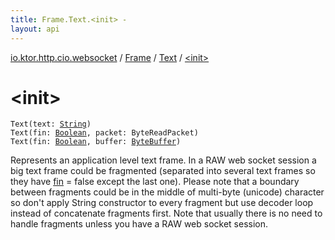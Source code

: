 ```yaml
---
title: Frame.Text.<init> - 
layout: api
---
```


<div class='api-docs-breadcrumbs'><a href="../../index.html">io.ktor.http.cio.websocket</a> / <a href="../index.html">Frame</a> / <a href="index.html">Text</a> / <a href="./-init-.html">&lt;init&gt;</a></div>

# &lt;init&gt;

<div class="overload-group" markdown="1">

<div class="signature"><code><span class="identifier">Text</span><span class="symbol">(</span><span class="parameterName" id="io.ktor.http.cio.websocket.Frame.Text$<init>(kotlin.String)/text">text</span><span class="symbol">:</span>&nbsp;<a href="https://kotlinlang.org/api/latest/jvm/stdlib/kotlin/-string/index.html"><span class="identifier">String</span></a><span class="symbol">)</span></code></div>

<div class="signature"><code><span class="identifier">Text</span><span class="symbol">(</span><span class="parameterName" id="io.ktor.http.cio.websocket.Frame.Text$<init>(kotlin.Boolean, kotlinx.io.core.ByteReadPacket)/fin">fin</span><span class="symbol">:</span>&nbsp;<a href="https://kotlinlang.org/api/latest/jvm/stdlib/kotlin/-boolean/index.html"><span class="identifier">Boolean</span></a><span class="symbol">, </span><span class="parameterName" id="io.ktor.http.cio.websocket.Frame.Text$<init>(kotlin.Boolean, kotlinx.io.core.ByteReadPacket)/packet">packet</span><span class="symbol">:</span>&nbsp;<span class="identifier">ByteReadPacket</span><span class="symbol">)</span></code></div>

</div>
<div class="overload-group" markdown="1">

<div class="signature"><code><span class="identifier">Text</span><span class="symbol">(</span><span class="parameterName" id="io.ktor.http.cio.websocket.Frame.Text$<init>(kotlin.Boolean, java.nio.ByteBuffer)/fin">fin</span><span class="symbol">:</span>&nbsp;<a href="https://kotlinlang.org/api/latest/jvm/stdlib/kotlin/-boolean/index.html"><span class="identifier">Boolean</span></a><span class="symbol">, </span><span class="parameterName" id="io.ktor.http.cio.websocket.Frame.Text$<init>(kotlin.Boolean, java.nio.ByteBuffer)/buffer">buffer</span><span class="symbol">:</span>&nbsp;<a href="http://docs.oracle.com/javase/6/docs/api/java/nio/ByteBuffer.html"><span class="identifier">ByteBuffer</span></a><span class="symbol">)</span></code></div>

Represents an application level text frame.
In a RAW web socket session a big text frame could be fragmented
(separated into several text frames so they have <a href="-init-.html#io.ktor.http.cio.websocket.Frame.Text$<init>(kotlin.Boolean, java.nio.ByteBuffer)/fin">fin</a> = false except the last one).
Please note that a boundary between fragments could be in the middle of multi-byte (unicode) character
so don't apply String constructor to every fragment but use decoder loop instead of concatenate fragments first.
Note that usually there is no need to handle fragments unless you have a RAW web socket session.

</div>
